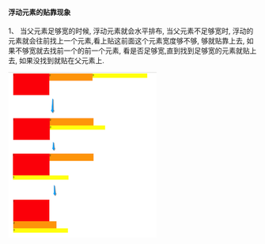 ####  浮动元素的贴靠现象

1、 当父元素足够宽的时候, 浮动元素就会水平排布, 当父元素不足够宽时, 浮动的元素就会往前找上一个元素,看上贴这前面这个元素宽度够不够, 够就贴靠上去, 如果不够宽就去找前一个的前一个元素, 看是否足够宽,直到找到足够宽的元素就贴上去, 如果没找到就贴在父元素上.

 ![](/assets/tiekao.png)

